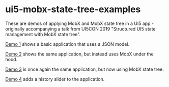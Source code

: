 # ui5-mobx-state-tree-examples

These are demos of applying MobX and MobX state tree in a UI5 app - originally accompanying a talk from UI5CON 2019 "Structured UI5 state management with MobX state tree".

[Demo 1](https://sammok83.github.io/ui5-mobx-state-tree-examples/demo1_jsonmodel/webapp/index.html) shows a basic application that uses a JSON model.

[Demo 2](https://sammok83.github.io/ui5-mobx-state-tree-examples/demo2_mobx/webapp/index.html) shows the same application, but instead uses MobX under the hood.

[Demo 3](https://sammok83.github.io/ui5-mobx-state-tree-examples/demo3_mobx-state-tree/webapp/index.html) is once again the same application, but now using MobX state tree.

[Demo 4](https://sammok83.github.io/ui5-mobx-state-tree-examples/demo4_mobx-state-tree_history/webapp/index.html) adds a history slider to the application.
